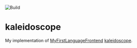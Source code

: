 ![Build](https://github.com/mokhaled2992/kaleidoscope/actions/workflows/cmake.yml/badge.svg)
# kaleidoscope 
My implementation of [MyFirstLanguageFrontend](https://llvm.org/docs/tutorial/MyFirstLanguageFrontend/) [kaleidoscope](https://en.wikipedia.org/wiki/Kaleidoscope).

